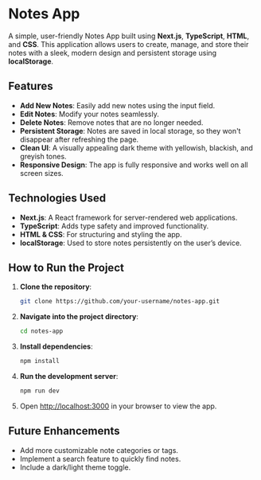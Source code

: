 
# Notes App

A simple, user-friendly Notes App built using **Next.js**, **TypeScript**, **HTML**, and **CSS**. This application allows users to create, manage, and store their notes with a sleek, modern design and persistent storage using **localStorage**.

## Features

- **Add New Notes**: Easily add new notes using the input field.
- **Edit Notes**: Modify your notes seamlessly.
- **Delete Notes**: Remove notes that are no longer needed.
- **Persistent Storage**: Notes are saved in local storage, so they won't disappear after refreshing the page.
- **Clean UI**: A visually appealing dark theme with yellowish, blackish, and greyish tones.
- **Responsive Design**: The app is fully responsive and works well on all screen sizes.

## Technologies Used

- **Next.js**: A React framework for server-rendered web applications.
- **TypeScript**: Adds type safety and improved functionality.
- **HTML & CSS**: For structuring and styling the app.
- **localStorage**: Used to store notes persistently on the user’s device.

## How to Run the Project

1. **Clone the repository**:
   ```bash
   git clone https://github.com/your-username/notes-app.git
   ```

2. **Navigate into the project directory**:
   ```bash
   cd notes-app
   ```

3. **Install dependencies**:
   ```bash
   npm install
   ```

4. **Run the development server**:
   ```bash
   npm run dev
   ```

5. Open [http://localhost:3000](http://localhost:3000) in your browser to view the app.



## Future Enhancements

- Add more customizable note categories or tags.
- Implement a search feature to quickly find notes.
- Include a dark/light theme toggle.




